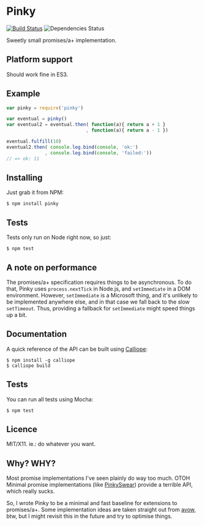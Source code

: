 Pinky
=====

[![Build Status](https://travis-ci.org/killdream/pinky.png?branch=master)](https://travis-ci.org/killdream/pinky)
![Dependencies Status](https://david-dm.org/killdream/pinky.png)

Sweetly small promises/a+ implementation.


## Platform support

Should work fine in ES3.


## Example

```js
var pinky = require('pinky')

var eventual = pinky()
var eventual2 = eventual.then( function(a){ return a + 1 }
                             , function(a){ return a - 1 })

eventual.fulfill(10)
eventual2.then( console.log.bind(console, 'ok:')
              , console.log.bind(console, 'failed:'))
// => ok: 11
```


## Installing

Just grab it from NPM:

    $ npm install pinky
    
    
## Tests

Tests only run on Node right now, so just:

    $ npm test
    

## A note on performance

The promises/a+ specification requires things to be asynchronous. To do that,
Pinky uses `process.nextTick` in Node.js, and `setImmediate` in a DOM
environment. However, `setImmediate` is a Microsoft thing, and it's unlikely to
be implemented anywhere else, and in that case we fall back to the slow
`setTimeout`. Thus, providing a fallback for `setImmediate` might speed things
up a bit.


## Documentation

A quick reference of the API can be built using [Calliope][]:

    $ npm install -g calliope
    $ calliope build


## Tests

You can run all tests using Mocha:

    $ npm test


## Licence

MIT/X11. ie.: do whatever you want.


## Why? WHY?

Most promise implementations I've seen plainly do way too much. OTOH Minimal
promise implementations (like [PinkySwear][]) provide a terrible API, which
really sucks.

So, I wrote Pinky to be a minimal and fast baseline for extensions to
promises/a+. Some implementation ideas are taken straight out from [avow][],
btw, but I might revisit this in the future and try to optimise things.



[Calliope]: https://github.com/killdream/calliope
[es5-shim]: https://github.com/kriskowal/es5-shim
[PinkySwear]: https://github.com/timjansen/PinkySwear.js
[avow]: https://github.com/briancavalier/avow
